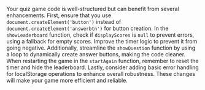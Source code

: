Your quiz game code is well-structured but can benefit from several enhancements. 
First, ensure that you use `document.createElement('button')` instead of `document.createElement('answerbtn')` for button creation.
In the `showLeaderboard` function, check if `displayScores` is `null` to prevent errors, using a fallback for empty scores. 
Improve the timer logic to prevent it from going negative.
Additionally, streamline the `showQuestion` function by using a loop to dynamically create answer buttons, making the code cleaner.
When restarting the game in the `startAgain` function, remember to reset the timer and hide the leaderboard.
Lastly, consider adding basic error handling for localStorage operations to enhance overall robustness.
These changes will make your game more efficient and reliable.
